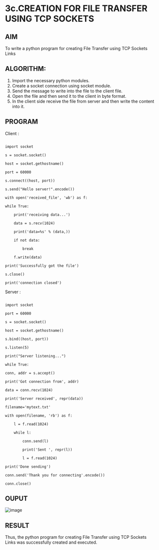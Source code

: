 # 3c.CREATION FOR FILE TRANSFER USING TCP SOCKETS
## AIM
To write a python program for creating File Transfer using TCP Sockets Links
## ALGORITHM:
1. Import the necessary python modules.
2. Create a socket connection using socket module.
3. Send the message to write into the file to the client file.
4. Open the file and then send it to the client in byte format.
5. In the client side receive the file from server and then write the content into it.
## PROGRAM
Client :
```

import socket

s = socket.socket()

host = socket.gethostname()

port = 60000

s.connect((host, port))

s.send("Hello server!".encode())

with open('received_file', 'wb') as f:

while True:

    print('receiving data...')
    
    data = s.recv(1024)
    
    print('data=%s' % (data,))
    
    if not data:
    
        break
        
    f.write(data)

print('Successfully got the file')

s.close()

print('connection closed')
```
Server :
```

import socket

port = 60000

s = socket.socket()

host = socket.gethostname()

s.bind((host, port))

s.listen(5)

print("Server listening...")

while True:

conn, addr = s.accept() 

print('Got connection from', addr)

data = conn.recv(1024)

print('Server received', repr(data))

filename='mytext.txt'

with open(filename, 'rb') as f:

    l = f.read(1024)
    
    while l:
    
        conn.send(l)
        
        print('Sent ', repr(l))
        
        l = f.read(1024)
        
print('Done sending')

conn.send('Thank you for connecting'.encode())

conn.close()
```
## OUPUT
![image](https://github.com/SJananisenthilkumar/3c.FILE_TRANSFER_USING_TCP_SOCKETS/assets/144871139/81f49e66-7dd4-43ad-874e-9b346947cfd9)

## RESULT
Thus, the python program for creating File Transfer using TCP Sockets Links was 
successfully created and executed.
